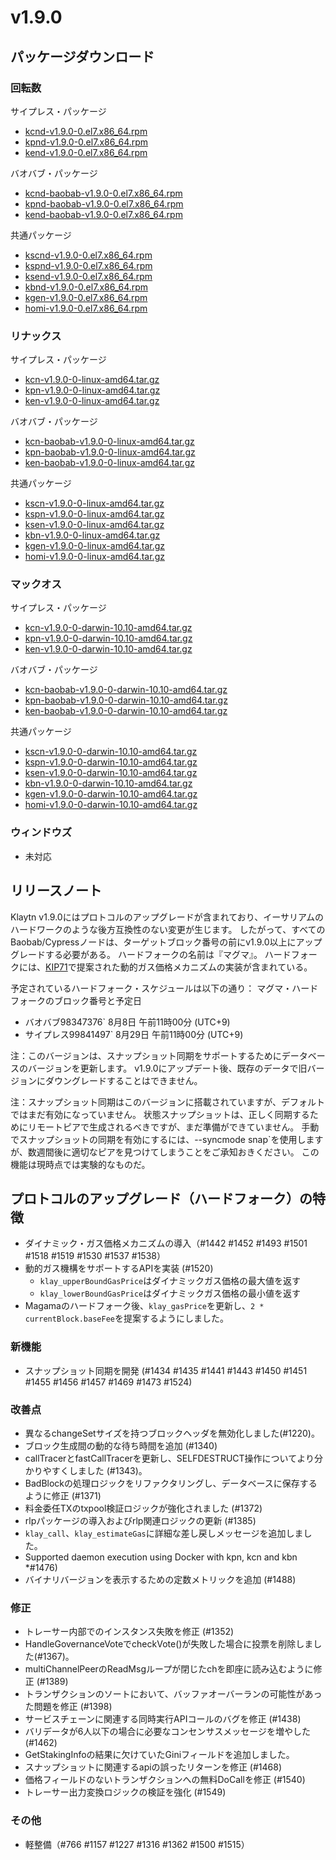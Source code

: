 # v1.9.0

## パッケージダウンロード

### 回転数<a id="rpm"></a>

サイプレス・パッケージ

- [kcnd-v1.9.0-0.el7.x86_64.rpm](https://packages.klaytn.net/klaytn/v1.9.0/kcnd-v1.9.0-0.el7.x86_64.rpm)
- [kpnd-v1.9.0-0.el7.x86_64.rpm](https://packages.klaytn.net/klaytn/v1.9.0/kpnd-v1.9.0-0.el7.x86_64.rpm)
- [kend-v1.9.0-0.el7.x86_64.rpm](https://packages.klaytn.net/klaytn/v1.9.0/kend-v1.9.0-0.el7.x86_64.rpm)

バオバブ・パッケージ

- [kcnd-baobab-v1.9.0-0.el7.x86_64.rpm](https://packages.klaytn.net/klaytn/v1.9.0/kcnd-baobab-v1.9.0-0.el7.x86_64.rpm)
- [kpnd-baobab-v1.9.0-0.el7.x86_64.rpm](https://packages.klaytn.net/klaytn/v1.9.0/kpnd-baobab-v1.9.0-0.el7.x86_64.rpm)
- [kend-baobab-v1.9.0-0.el7.x86_64.rpm](https://packages.klaytn.net/klaytn/v1.9.0/kend-baobab-v1.9.0-0.el7.x86_64.rpm)

共通パッケージ

- [kscnd-v1.9.0-0.el7.x86_64.rpm](https://packages.klaytn.net/klaytn/v1.9.0/kscnd-v1.9.0-0.el7.x86_64.rpm)
- [kspnd-v1.9.0-0.el7.x86_64.rpm](https://packages.klaytn.net/klaytn/v1.9.0/kspnd-v1.9.0-0.el7.x86_64.rpm)
- [ksend-v1.9.0-0.el7.x86_64.rpm](https://packages.klaytn.net/klaytn/v1.9.0/ksend-v1.9.0-0.el7.x86_64.rpm)
- [kbnd-v1.9.0-0.el7.x86_64.rpm](https://packages.klaytn.net/klaytn/v1.9.0/kbnd-v1.9.0-0.el7.x86_64.rpm)
- [kgen-v1.9.0-0.el7.x86_64.rpm](https://packages.klaytn.net/klaytn/v1.9.0/kgen-v1.9.0-0.el7.x86_64.rpm)
- [homi-v1.9.0-0.el7.x86_64.rpm](https://packages.klaytn.net/klaytn/v1.9.0/homi-v1.9.0-0.el7.x86_64.rpm)

### リナックス<a id="linux"></a>

サイプレス・パッケージ

- [kcn-v1.9.0-0-linux-amd64.tar.gz](https://packages.klaytn.net/klaytn/v1.9.0/kcn-v1.9.0-0-linux-amd64.tar.gz)
- [kpn-v1.9.0-0-linux-amd64.tar.gz](https://packages.klaytn.net/klaytn/v1.9.0/kpn-v1.9.0-0-linux-amd64.tar.gz)
- [ken-v1.9.0-0-linux-amd64.tar.gz](https://packages.klaytn.net/klaytn/v1.9.0/ken-v1.9.0-0-linux-amd64.tar.gz)

バオバブ・パッケージ

- [kcn-baobab-v1.9.0-0-linux-amd64.tar.gz](https://packages.klaytn.net/klaytn/v1.9.0/kcn-baobab-v1.9.0-0-linux-amd64.tar.gz)
- [kpn-baobab-v1.9.0-0-linux-amd64.tar.gz](https://packages.klaytn.net/klaytn/v1.9.0/kpn-baobab-v1.9.0-0-linux-amd64.tar.gz)
- [ken-baobab-v1.9.0-0-linux-amd64.tar.gz](https://packages.klaytn.net/klaytn/v1.9.0/ken-baobab-v1.9.0-0-linux-amd64.tar.gz)

共通パッケージ

- [kscn-v1.9.0-0-linux-amd64.tar.gz](https://packages.klaytn.net/klaytn/v1.9.0/kscn-v1.9.0-0-linux-amd64.tar.gz)
- [kspn-v1.9.0-0-linux-amd64.tar.gz](https://packages.klaytn.net/klaytn/v1.9.0/kspn-v1.9.0-0-linux-amd64.tar.gz)
- [ksen-v1.9.0-0-linux-amd64.tar.gz](https://packages.klaytn.net/klaytn/v1.9.0/ksen-v1.9.0-0-linux-amd64.tar.gz)
- [kbn-v1.9.0-0-linux-amd64.tar.gz](https://packages.klaytn.net/klaytn/v1.9.0/kbn-v1.9.0-0-linux-amd64.tar.gz)
- [kgen-v1.9.0-0-linux-amd64.tar.gz](https://packages.klaytn.net/klaytn/v1.9.0/kgen-v1.9.0-0-linux-amd64.tar.gz)
- [homi-v1.9.0-0-linux-amd64.tar.gz](https://packages.klaytn.net/klaytn/v1.9.0/homi-v1.9.0-0-linux-amd64.tar.gz)

### マックオス<a id="macos"></a>

サイプレス・パッケージ

- [kcn-v1.9.0-0-darwin-10.10-amd64.tar.gz](https://packages.klaytn.net/klaytn/v1.9.0/kcn-v1.9.0-0-darwin-10.10-amd64.tar.gz)
- [kpn-v1.9.0-0-darwin-10.10-amd64.tar.gz](https://packages.klaytn.net/klaytn/v1.9.0/kpn-v1.9.0-0-darwin-10.10-amd64.tar.gz)
- [ken-v1.9.0-0-darwin-10.10-amd64.tar.gz](https://packages.klaytn.net/klaytn/v1.9.0/ken-v1.9.0-0-darwin-10.10-amd64.tar.gz)

バオバブ・パッケージ

- [kcn-baobab-v1.9.0-0-darwin-10.10-amd64.tar.gz](https://packages.klaytn.net/klaytn/v1.9.0/kcn-baobab-v1.9.0-0-darwin-10.10-amd64.tar.gz)
- [kpn-baobab-v1.9.0-0-darwin-10.10-amd64.tar.gz](https://packages.klaytn.net/klaytn/v1.9.0/kpn-baobab-v1.9.0-0-darwin-10.10-amd64.tar.gz)
- [ken-baobab-v1.9.0-0-darwin-10.10-amd64.tar.gz](https://packages.klaytn.net/klaytn/v1.9.0/ken-baobab-v1.9.0-0-darwin-10.10-amd64.tar.gz)

共通パッケージ

- [kscn-v1.9.0-0-darwin-10.10-amd64.tar.gz](https://packages.klaytn.net/klaytn/v1.9.0/kscn-v1.9.0-0-darwin-10.10-amd64.tar.gz)
- [kspn-v1.9.0-0-darwin-10.10-amd64.tar.gz](https://packages.klaytn.net/klaytn/v1.9.0/kspn-v1.9.0-0-darwin-10.10-amd64.tar.gz)
- [ksen-v1.9.0-0-darwin-10.10-amd64.tar.gz](https://packages.klaytn.net/klaytn/v1.9.0/ksen-v1.9.0-0-darwin-10.10-amd64.tar.gz)
- [kbn-v1.9.0-0-darwin-10.10-amd64.tar.gz](https://packages.klaytn.net/klaytn/v1.9.0/kbn-v1.9.0-0-darwin-10.10-amd64.tar.gz)
- [kgen-v1.9.0-0-darwin-10.10-amd64.tar.gz](https://packages.klaytn.net/klaytn/v1.9.0/kgen-v1.9.0-0-darwin-10.10-amd64.tar.gz)
- [homi-v1.9.0-0-darwin-10.10-amd64.tar.gz](https://packages.klaytn.net/klaytn/v1.9.0/homi-v1.9.0-0-darwin-10.10-amd64.tar.gz)

### ウィンドウズ<a id="windows"></a>

- 未対応

## リリースノート

Klaytn v1.9.0にはプロトコルのアップグレードが含まれており、イーサリアムのハードワークのような後方互換性のない変更が生じます。 したがって、すべてのBaobab/Cypressノードは、ターゲットブロック番号の前にv1.9.0以上にアップグレードする必要がある。 ハードフォークの名前は『マグマ』。 ハードフォークには、[KIP71](https://kips.klaytn.foundation/KIPs/kip-71)で提案された動的ガス価格メカニズムの実装が含まれている。

予定されているハードフォーク・スケジュールは以下の通り：
マグマ・ハードフォークのブロック番号と予定日

- バオバブ98347376\` 8月8日 午前11時00分 (UTC+9)
- サイプレス99841497\` 8月29日 午前11時00分 (UTC+9)

注：このバージョンは、スナップショット同期をサポートするためにデータベースのバージョンを更新します。 v1.9.0にアップデート後、既存のデータで旧バージョンにダウングレードすることはできません。

注：スナップショット同期はこのバージョンに搭載されていますが、デフォルトではまだ有効になっていません。 状態スナップショットは、正しく同期するためにリモートピアで生成されるべきですが、まだ準備ができていません。 手動でスナップショットの同期を有効にするには、--syncmode snap\`を使用しますが、数週間後に適切なピアを見つけてしまうことをご承知おきください。 この機能は現時点では実験的なものだ。

## プロトコルのアップグレード（ハードフォーク）の特徴

- ダイナミック・ガス価格メカニズムの導入（#1442 #1452 #1493 #1501 #1518 #1519 #1530 #1537 #1538）
- 動的ガス機構をサポートするAPIを実装 (#1520)
    - `klay_upperBoundGasPrice`はダイナミックガス価格の最大値を返す
    - `klay_lowerBoundGasPrice`はダイナミックガス価格の最小値を返す
- Magamaのハードフォーク後、`klay_gasPrice`を更新し、`2 * currentBlock.baseFee`を提案するようにしました。

### 新機能

- スナップショット同期を開発 (#1434 #1435 #1441 #1443 #1450 #1451 #1455 #1456 #1457 #1469 #1473 #1524)

### 改善点

- 異なるchangeSetサイズを持つブロックヘッダを無効化しました(#1220)。
- ブロック生成間の動的な待ち時間を追加 (#1340)
- callTracerとfastCallTracerを更新し、SELFDESTRUCT操作についてより分かりやすくしました (#1343)。
- BadBlockの処理ロジックをリファクタリングし、データベースに保存するように修正 (#1371)
- 料金委任TXのtxpool検証ロジックが強化されました (#1372)
- rlpパッケージの導入およびrlp関連ロジックの更新 (#1385)
- `klay_call`、`klay_estimateGas`に詳細な差し戻しメッセージを追加しました。
- Supported daemon execution using Docker with kpn, kcn and kbn \*#1476)
- バイナリバージョンを表示するための定数メトリックを追加 (#1488)

### 修正

- トレーサー内部でのインスタンス失敗を修正 (#1352)
- HandleGovernanceVoteでcheckVote()が失敗した場合に投票を削除しました(#1367)。
- multiChannelPeerのReadMsgループが閉じたchを即座に読み込むように修正 (#1389)
- トランザクションのソートにおいて、バッファオーバーランの可能性があった問題を修正 (#1398)
- サービスチェーンに関連する同時実行APIコールのバグを修正 (#1438)
- バリデータが6人以下の場合に必要なコンセンサスメッセージを増やした (#1462)
- GetStakingInfoの結果に欠けていたGiniフィールドを追加しました。
- スナップショットに関連するapiの誤ったリターンを修正 (#1468)
- 価格フィールドのないトランザクションへの無料DoCallを修正 (#1540)
- トレーサー出力変換ロジックの検証を強化 (#1549)

### その他

- 軽整備（#766 #1157 #1227 #1316 #1362 #1500 #1515）

